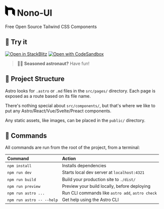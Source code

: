 # <img src="public/favicon.png" width="32" height="35" alt="Nono-UI Logo"> Nono-UI
Free Open Source Tailwind CSS Components

## 🚀 Try it
[![Open in StackBlitz](https://developer.stackblitz.com/img/open_in_stackblitz.svg)](https://stackblitz.com/github/RednibCoding/nono-ui)
[![Open with CodeSandbox](https://assets.codesandbox.io/github/button-edit-lime.svg)](https://codesandbox.io/p/sandbox/github/RednibCoding/nono-ui)

> 🧑‍🚀 **Seasoned astronaut?** Have fun!

## 👀 Project Structure

Astro looks for `.astro` or `.md` files in the `src/pages/` directory. Each page is exposed as a route based on its file name.

There's nothing special about `src/components/`, but that's where we like to put any Astro/React/Vue/Svelte/Preact components.

Any static assets, like images, can be placed in the `public/` directory.

## 🧞 Commands

All commands are run from the root of the project, from a terminal:

| Command                   | Action                                           |
| :------------------------ | :----------------------------------------------- |
| `npm install`             | Installs dependencies                            |
| `npm run dev`             | Starts local dev server at `localhost:4321`      |
| `npm run build`           | Build your production site to `./dist/`          |
| `npm run preview`         | Preview your build locally, before deploying     |
| `npm run astro ...`       | Run CLI commands like `astro add`, `astro check` |
| `npm run astro -- --help` | Get help using the Astro CLI                     |